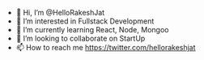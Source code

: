- 👋 Hi, I’m @HelloRakeshJat
- 👀 I’m interested in Fullstack Development
- 🌱 I’m currently learning React, Node, Mongoo
- 💞️ I’m looking to collaborate on StartUp
- 📫 How to reach me https://twitter.com/hellorakeshjat

<!---
HelloRakeshJat/HelloRakeshJat is a ✨ special ✨ repository because its `README.md` (this file) appears on your GitHub profile.
You can click the Preview link to take a look at your changes.
--->
